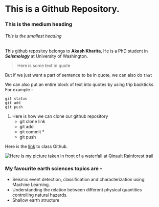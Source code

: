 
# This is a Github Repository. 

### This is the medium heading 

###### This is the smallest heading


This github repositoy belongs to **Akash Kharita**, He is a PhD student in ***Seismology*** at University of Washington. 

> Here is some text in quote

But if we just want a part of sentence to be in quote, we can also do `that`

We can also put an entire block of text into quotes by using trip backticks. For example - 

```
git status
git add 
git push

```

1. Here is how we can clone our github repository
   - git clone link
   - git add
   - git commit *
   - git push  


Here is the [link](https://github.com/UW-ESS-DS/MLGeo-Autumn22) to class Github. 

![Here is my picture taken in front of a waterfall at Qinault Rainforest trail](https://pbs.twimg.com/profile_images/1597793647097184256/CRarg4D6_400x400.jpg)


### My favourite earth sciences topics are - 
+ Seismic event detection, classification and characterization using Machine Learning. 
+ Understanding the relation between different physical quantities controlling natural hazards. 
+ Shallow earth structure
